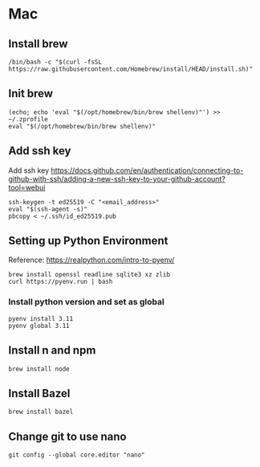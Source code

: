 # Mac


## Install brew
```
/bin/bash -c "$(curl -fsSL https://raw.githubusercontent.com/Homebrew/install/HEAD/install.sh)"
```

## Init brew
```
(echo; echo 'eval "$(/opt/homebrew/bin/brew shellenv)"') >> ~/.zprofile
eval "$(/opt/homebrew/bin/brew shellenv)"
```


## Add ssh key
Add ssh key
https://docs.github.com/en/authentication/connecting-to-github-with-ssh/adding-a-new-ssh-key-to-your-github-account?tool=webui

```
ssh-keygen -t ed25519 -C "<email_address>"
eval "$(ssh-agent -s)"
pbcopy < ~/.ssh/id_ed25519.pub
```



## Setting up Python Environment


Reference: https://realpython.com/intro-to-pyenv/


```
brew install openssl readline sqlite3 xz zlib
curl https://pyenv.run | bash
```

### Install python version and set as global
```
pyenv install 3.11
pyenv global 3.11
```

## Install n and npm
```
brew install node
```

## Install Bazel
```
brew install bazel
```

## Change git to use nano
```
git config --global core.editor "nano"
```